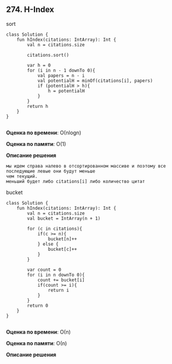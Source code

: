 ## 274. H-Index

sort
```
class Solution {
    fun hIndex(citations: IntArray): Int {
        val n = citations.size

        citations.sort()

        var h = 0
        for (i in n - 1 downTo 0){
            val papers = n - i
            val potentialH = minOf(citations[i], papers)
            if (potentialH > h){
                h = potentialH
            }
        }
        return h
    }
}   


```

**Оценка по времени**: О(nlogn)


**Оценка по памяти**: О(1)


**Описание решения**
```
мы идем справа налево в отсортированном массиве и поэтому все последующие левые они будут меньше
чем текущий. 
меньший будет либо citations[i] либо количество цитат
```

bucket
```
class Solution {
    fun hIndex(citations: IntArray): Int {
        val n = citations.size
        val bucket = IntArray(n + 1)
        
        for (c in citations){
            if(c >= n){
                bucket[n]++
            } else {
                bucket[c]++
            }
        }
        
        var count = 0
        for (i in n downTo 0){
            count += bucket[i]
            if(count >= i){
                return i
            }
        }
        return 0
    }
}


```

**Оценка по времени**: О(n)


**Оценка по памяти**: О(n)


**Описание решения**
```

```
